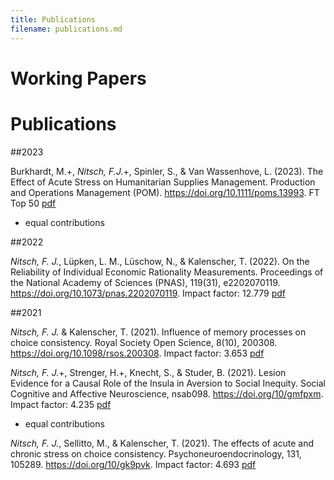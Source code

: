 ```yaml
---
title: Publications
filename: publications.md
---
```


# Working Papers


# Publications

##2023

Burkhardt, M.+, *Nitsch, F.J.*+, Spinler, S., & Van Wassenhove, L. (2023). The Effect of Acute Stress on Humanitarian Supplies Management. Production and Operations Management (POM). https://doi.org/10.1111/poms.13993. FT Top 50 [pdf]("/files/burkhardt_et_al_2023")

+ equal contributions

##2022

*Nitsch, F. J.*, Lüpken, L. M., Lüschow, N., & Kalenscher, T. (2022). On the Reliability of Individual Economic Rationality Measurements. Proceedings of the National Academy of Sciences (PNAS), 119(31), e2202070119. https://doi.org/10.1073/pnas.2202070119. Impact factor: 12.779 [pdf]("/files/nitsch_et_al_2022")

##2021

*Nitsch, F. J.* & Kalenscher, T. (2021). Influence of memory processes on choice consistency. Royal Society Open Science, 8(10), 200308. https://doi.org/10.1098/rsos.200308. Impact factor: 3.653 [pdf]("/files/nitsch_kalenscher_2021")

*Nitsch, F. J.*+, Strenger, H.+, Knecht, S., & Studer, B. (2021). Lesion Evidence for a Causal Role of the Insula in Aversion to Social Inequity. Social Cognitive and Affective Neuroscience, nsab098. https://doi.org/10/gmfpxm. Impact factor: 4.235 [pdf]("/files/nitsch_et_al_2021")

+ equal contributions

*Nitsch, F. J.*, Sellitto, M., & Kalenscher, T. (2021). The effects of acute and chronic stress on choice consistency. Psychoneuroendocrinology, 131, 105289. https://doi.org/10/gk9pvk. Impact factor: 4.693 [pdf]("/file/nitsch_sellitto_kalenscher_2021")
